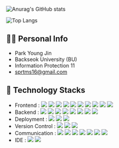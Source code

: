 ![Anurag's GitHub stats](https://github-readme-stats-sand-six-91.vercel.app/api?username=sprtms16&show_icons=true&count_private=true&line_height=24&theme=prussian&hide=stars)

![Top Langs](https://github-readme-stats-sand-six-91.vercel.app/api/top-langs/?username=sprtms16&layout=compact&theme=prussian&show_icons=true)

## 🙋‍♂️ Personal Info
- Park Young Jin
- Backseok University (BU)
- Information Protection 11
- sprtms16@gmail.com

## 🔨 Technology Stacks
- Frontend : <span><img src="https://img.shields.io/badge/HTML-e34f26?style=flat&logo=html5&logoColor=white"/></span>
<span><img src="https://img.shields.io/badge/CSS-1572b6?style=flat&logo=css3&logoColor=white"/></span>
<span><img src="https://img.shields.io/badge/JavaScript-dbab09?style=flat&logo=javascript&logoColor=white"/></span>
<span><img src="https://img.shields.io/badge/jQuery-0769ad?style=flat&logo=jquery&logoColor=white"/></span>
<span><img src="https://img.shields.io/badge/npm-CB3837?style=flat&logo=npm&logoColor=white"/></span>
<span><img src="https://img.shields.io/badge/yarn-2C8EBB?style=flat&logo=yarn&logoColor=white"/></span>
<span><img src="https://img.shields.io/badge/Nuxt.js-00DC82?style=flat&logo=Nuxt.js&logoColor=white"/></span>
<span><img src="https://img.shields.io/badge/Vue.js-4FC08D?style=flat&logo=Vue.js&logoColor=white"/></span>
<span><img src="https://img.shields.io/badge/Vuetify-1867C0?style=flat&logo=Vuetify&logoColor=white"/></span>
<span><img src="https://img.shields.io/badge/Bootstrap-7952B3?style=flat&logo=Bootstrap&logoColor=white"/></span><br/>
- Backend : <span><img src="https://img.shields.io/badge/Java-007396?style=flat&logo=Java&logoColor=white"></sapn>
<span><img src="https://img.shields.io/badge/Spring-6DB33F?style=flat&logo=Spring%20Boot&logoColor=white"/></span>
<span><img src="https://img.shields.io/badge/Spring%20Boot-6DB33F?style=flat&logo=Spring&logoColor=white"/></span>
<span><img src="https://img.shields.io/badge/Spring%20Security-6DB33F?style=flat&logo=Spring%20Security&logoColor=white"/></span>
<span><img src="https://img.shields.io/badge/JPA-6DB33F?style=flat&logo=JPA&logoColor=white"/></span>
<span><img src="https://img.shields.io/badge/Oracle-F80000?style=flat&logo=Oracle&logoColor=white"/></span>
<span><img src="https://img.shields.io/badge/MySQL-4479A1?style=flat&logo=MySQL&logoColor=white"/></span>
<span><img src="https://img.shields.io/badge/MariaDB-003545?style=flat&logo=MariaDB&logoColor=white"/></span></br>
- Deployment : <span><img src="https://img.shields.io/badge/AWS-232f3e?style=flat&logo=amazon-aws&logoColor=white"/></span>
<span><img src="https://img.shields.io/badge/Docker-2496ED?style=flat&logo=docker&logoColor=white"/></span>
<span><img src="https://img.shields.io/badge/PM2-2B037A?style=flat&logo=PM2&logoColor=white"/></span><br/>
- Version Control : <span><img src="https://img.shields.io/badge/Git-f05032?style=flat&logo=git&logoColor=white"/></span>
<span><img src="https://img.shields.io/badge/GitLab-FC6D26?style=flat&logo=GitLab&logoColor=white"/></span>
<span><img src="https://img.shields.io/badge/GitHub-181717?style=flat&logo=github&logoColor=white"/></span>
- Communication : <span><img src="https://img.shields.io/badge/Jira-0052cc?style=flat&logo=jira&logoColor=white"/></span>
<span><img src="https://img.shields.io/badge/Zeplin-ffbe22?style=flat"/></span>
<span><img src="https://img.shields.io/badge/Figma-f24e1e?style=flat&logo=figma&logoColor=white"/></span>
<span><img src="https://img.shields.io/badge/Postman-FF6C37?style=flat&logo=Postman&logoColor=white"/></span>
<span><img src="https://img.shields.io/badge/Notion-000000?style=flat&logo=Notion&logoColor=white"/></span>
<span><img src="https://img.shields.io/badge/Slack-4A154B?style=flat&logo=Slack&logoColor=white"/></span>
<span><img src="https://img.shields.io/badge/Zoom-2D8CFF?style=flat&logo=Zoom&logoColor=white"/></span><br/>
- IDE : <span><img src="https://img.shields.io/badge/IntelliJ%20IDEA-000000?style=flat&logo=IntelliJ%20IDEA&logoColor=white"/></span>
<span><img src="https://img.shields.io/badge/Eclipse%20IDE-2C2255?style=flat&logo=Eclipse%20IDE&logoColor=white"/></span>


<!--
**sprtms16/sprtms16** is a ✨ _special_ ✨ repository because its `README.md` (this file) appears on your GitHub profile.

Here are some ideas to get you started:

- 🔭 I’m currently working on ...
- 🌱 I’m currently learning ...
- 👯 I’m looking to collaborate on ...
- 🤔 I’m looking for help with ...
- 💬 Ask me about ...
- 📫 How to reach me: ...
- 😄 Pronouns: ...
- ⚡ Fun fact: ...
-->
